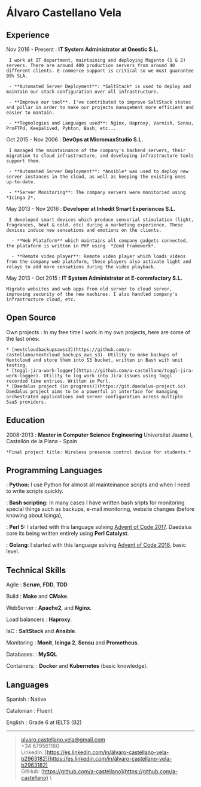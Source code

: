 Álvaro Castellano Vela
============

Experience
----------

Nov 2016 - Present
:   **IT System Administrator at Onestic S.L.**

     I work at IT department, maintaining and deploying Magento (1 & 2) servers. There are around 400 production servers from around 40 different clients. E-commerce support is critical so we must guarantee 99% SLA.

     - **Automated Server Deployment**: *SaltStack* is used to deploy and maintain our stack configuration over all infrastructure.

     - **Improve our tool**. I've contributed to improve SaltStack states and pillar in order to make our projects management more efficient and easier to mantain.

     - **Tegnologies and Languages used**: Nginx, Haproxy, Varnish, Sensu, ProFTPd, Keepalived, Pyhton, Bash, etc...

Oct 2015 - Nov 2006
:   **DevOps at MicromaxStudio S.L.**

     I managed the maintainance of the company's backend servers, their migration to cloud infrastructure, and developing infrastructure tools support them.

     - **Automated Server Deployment**: *Ansible* was used to deploy new server instances in the cloud, as well as keeping the existing ones up-to-date.

     - **Server Monitoring**: The company servers were monitoried using *Icinga 2*.

May 2013 - Nov 2016
:   **Developer at Inhedit Smart Experiences S.L.**

     I developed smart devices which produce sensorial stimulation (light, fragrances, heat & cold, etc) during a marketing experience. These devices induce new sensations and emotions on the clients.

      - **Web Plataform** which maintains all company gadgets connected, the plataform is written in PHP using  *Zend Framework*.

      - **Remote video player**: Remote video player which loads videos from the company web plataform, these players also activate light and relays to add more sensations during the video playback.

May 2013 - Oct 2015
:   **IT System Administrator at E-commfactory S.L.**

    Migrate websites and web apps from old server to cloud server, improving security of the new machines. I also handled company’s infrastructure cloud, etc.

Open Source
--------------------

Own projects
:   In my free time I work in my own projects, here are some of the last ones:

    * [nextcloudbackupsawss3](https://github.com/a-castellano/nextcloud_backups_aws_s3). Utility to make backups of Nextcloud and store them into S3 bucket, written in Bash with unit testing.
    * [toggl-jira-work-logger](https://github.com/a-castellano/toggl-jira-work-logger). Utility to log work into Jira issues using Toggl recorded time entries. Written in Perl.
    * [Daedalus project (in progress)](https://git.daedalus-project.io). Daedalus project aims to be a powerful in interface for managing orchestrated applications and server configuration across multiple SaaS providers.

Education
---------

2008-2013
:   **Master in Computer Science Engineering** Universitat Jaume I, Castellón de la Plana - Spain

    *Final project title: Wireless presence control device for students.*

Programming Languages
--------------------

:   **Python:**
     I use Python for almost all mainteinance scripts and when I need to write scripts quickly.

:   **Bash scripting:**
     In many cases I have written bash sripts for monitoring special things such as backups, e-mail monitoring, website changes (before knowing about Icinga),

:   **Perl 5:**
      I started with this language solving [Advent of Code 2017](https://github.com/a-castellano/adventofcode2017). Daedalus core its being written entirely using **Perl Catalyst**.

:   **Golang**:
      I started with this language solving [Advent of Code 2018](https://github.com/a-castellano/adventofcode2018), basic level.

Technical Skills
----------------

Agile
:   **Scrum**, **FDD**, **TDD**

Build
:   **Make** and **CMake**.

WebServer
:   **Apache2**, and **Nginx**.

Load balancers
:   **Haproxy**.

IaC
:   **SaltStack** and **Ansible**.

Monitoring
:   **Monit**, **Icinga 2**, **Sensu** and **Prometheus**.

Databases:
:   **MySQL**

Containers:
:   **Docker** and **Kubernetes** (basic knowledge).

Languages
----------------------------------------

Spanish
:   Native

Catalonian
:   Fluent

English
:   Grade 6 at IELTS (B2)

----
> <alvaro.castellano.vela@gmail.com> \
> +34 679561160 \
> Linkedin: [https://es.linkedin.com/in/álvaro-castellano-vela-b2963182](https://es.linkedin.com/in/álvaro-castellano-vela-b2963182) \
> GitHub: [https://github.com/a-castellano](https://github.com/a-castellano) \

